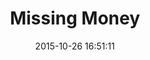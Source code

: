 ---
layout: post
title:  "Missing Money"
date:   2015-10-26 16:51:11
categories: blog
description: ""
link: "http://www.missingmoney.com/"
---